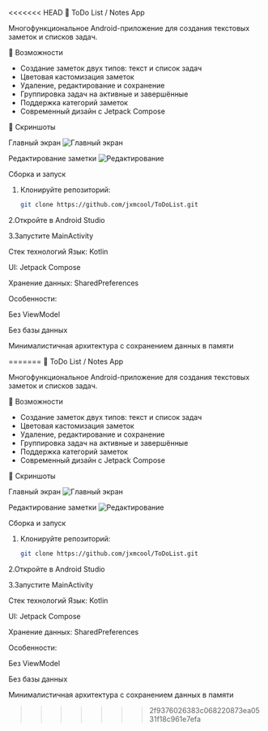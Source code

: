 <<<<<<< HEAD
 📝 ToDo List / Notes App

Многофункциональное Android-приложение для создания текстовых заметок и списков задач.

 🚀 Возможности
- Создание заметок двух типов: текст и список задач
- Цветовая кастомизация заметок
- Удаление, редактирование и сохранение
- Группировка задач на активные и завершённые
- Поддержка категорий заметок
- Современный дизайн с Jetpack Compose

📸 Скриншоты

Главный экран
![Главный экран](screenshots/main.png)

 Редактирование заметки
![Редактирование](screenshots/edit.png)

Сборка и запуск

1. Клонируйте репозиторий:
   ```bash
   git clone https://github.com/jxmcool/ToDoList.git
2.Откройте в Android Studio

3.Запустите MainActivity


Стек технологий
Язык: Kotlin

UI: Jetpack Compose

Хранение данных: SharedPreferences

Особенности:

Без ViewModel

Без базы данных

Минималистичная архитектура с сохранением данных в памяти


=======
 📝 ToDo List / Notes App

Многофункциональное Android-приложение для создания текстовых заметок и списков задач.

 🚀 Возможности
- Создание заметок двух типов: текст и список задач
- Цветовая кастомизация заметок
- Удаление, редактирование и сохранение
- Группировка задач на активные и завершённые
- Поддержка категорий заметок
- Современный дизайн с Jetpack Compose

📸 Скриншоты

Главный экран
![Главный экран](screenshots/main.png)

 Редактирование заметки
![Редактирование](screenshots/edit.png)

Сборка и запуск

1. Клонируйте репозиторий:
   ```bash
   git clone https://github.com/jxmcool/ToDoList.git
2.Откройте в Android Studio

3.Запустите MainActivity


Стек технологий
Язык: Kotlin

UI: Jetpack Compose

Хранение данных: SharedPreferences

Особенности:

Без ViewModel

Без базы данных

Минималистичная архитектура с сохранением данных в памяти


>>>>>>> 2f9376026383c068220873ea0531f18c961e7efa

